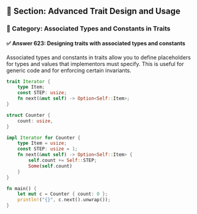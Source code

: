 ## 📘 Section: Advanced Trait Design and Usage
### 🔹 Category: Associated Types and Constants in Traits
#### ✅ Answer 623: Designing traits with associated types and constants

Associated types and constants in traits allow you to define placeholders for types and values that implementors must specify. This is useful for generic code and for enforcing certain invariants.

```rust
trait Iterator {
    type Item;
    const STEP: usize;
    fn next(&mut self) -> Option<Self::Item>;
}

struct Counter {
    count: usize,
}

impl Iterator for Counter {
    type Item = usize;
    const STEP: usize = 1;
    fn next(&mut self) -> Option<Self::Item> {
        self.count += Self::STEP;
        Some(self.count)
    }
}

fn main() {
    let mut c = Counter { count: 0 };
    println!("{}", c.next().unwrap());
}
```
